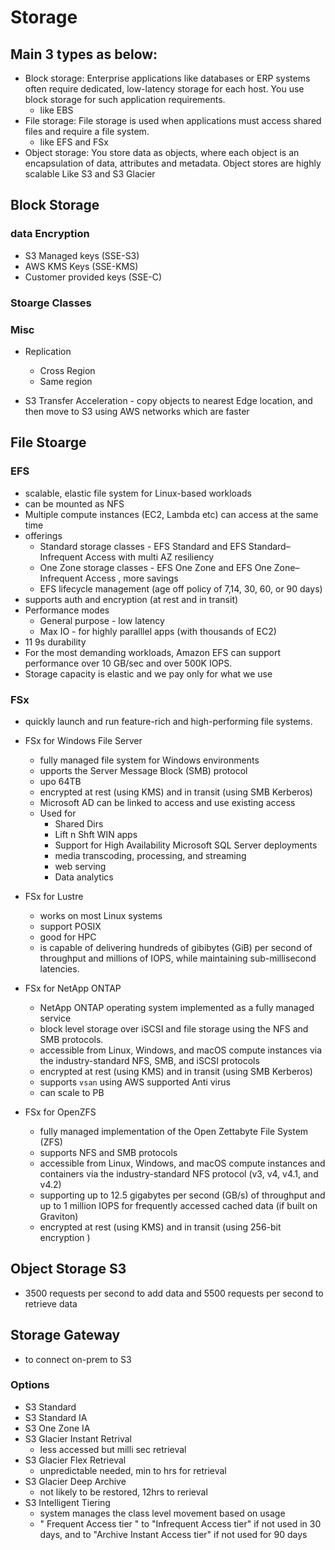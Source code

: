 # Storage

## Main 3 types as below:

* Block storage: Enterprise applications like databases or ERP systems often require dedicated, low-latency storage for each host. You use block storage for such application requirements.
    * like EBS
* File storage: File storage is used when applications must access shared files and require a file system.
    * like EFS and FSx
* Object storage: You store data as objects, where each object is an encapsulation of data, attributes and metadata. Object stores are highly scalable
    Like S3 and S3 Glacier

## Block Storage

### data Encryption

* S3 Managed keys (SSE-S3)
* AWS KMS Keys (SSE-KMS)
* Customer provided keys (SSE-C)


### Stoarge Classes


### Misc 

* Replication
    - Cross Region
    - Same region

* S3 Transfer Acceleration - copy objects to nearest Edge location, and then move to S3 using AWS networks which are faster


## File Stoarge

### EFS

* scalable, elastic file system for Linux-based workloads
* can be mounted as NFS
* Multiple compute instances (EC2, Lambda etc) can access at the same time
* offerings
    * Standard storage classes  - EFS Standard and EFS Standard–Infrequent Access with  multi AZ resiliency
    * One Zone storage classes - EFS One Zone and EFS One Zone–Infrequent Access , more savings
    * EFS lifecycle management (age off policy of 7,14, 30, 60, or 90 days) 
* supports auth and encryption (at rest and in transit)
* Performance modes
    * General purpose - low latency
    * Max IO - for highly paralllel apps (with thousands of EC2)
* 11 9s durability
* For the most demanding workloads, Amazon EFS can support performance over 10 GB/sec and over 500K IOPS.
* Storage capacity is elastic and we pay only for what we use




### FSx

* quickly launch and run feature-rich and high-performing file systems.

* FSx for Windows File Server
    * fully managed file system for Windows environments
    * upports the Server Message Block (SMB) protocol   
    * upo 64TB
    * encrypted at rest (using KMS) and in transit (using SMB Kerberos)
    * Microsoft AD can be linked to access and use existing access
    * Used for
        * Shared Dirs
        * Lift n Shft WIN apps
        * Support for High Availability Microsoft SQL Server deployments
        * media transcoding, processing, and streaming
        * web serving
        * Data analytics



* FSx for Lustre 
    * works on most Linux systems
    * support POSIX
    * good for HPC
    *  is capable of delivering hundreds of gibibytes (GiB) per second of throughput and millions of IOPS, while maintaining sub-millisecond latencies.

* FSx for NetApp ONTAP 
    * NetApp ONTAP operating system implemented as a fully managed service
    * block level storage over iSCSI and file storage using the NFS and SMB protocols.
    * accessible from Linux, Windows, and macOS compute instances via the industry-standard NFS, SMB, and iSCSI protocols
    * encrypted at rest (using KMS) and in transit (using SMB Kerberos)
    * supports `vsan` using AWS supported Anti virus
    * can scale to PB

    
* FSx for OpenZFS 

    * fully managed implementation of the Open Zettabyte File System (ZFS)
    * supports NFS and SMB protocols
    * accessible from Linux, Windows, and macOS compute instances and containers via the industry-standard NFS protocol (v3, v4, v4.1, and v4.2)
    * supporting up to 12.5 gigabytes per second (GB/s) of throughput and up to 1 million IOPS for frequently accessed cached data (if built on Graviton)
    * encrypted at rest (using KMS) and in transit (using 256-bit encryption )




## Object Storage S3

* 3500 requests per second to add data and 5500 requests per second to retrieve data



## Storage Gateway

* to connect on-prem to S3


### Options

* S3 Standard
* S3 Standard IA
* S3 One Zone IA
* S3 Glacier Instant Retrival
    - less accessed but milli sec retrieval 
* S3 Glacier Flex Retrieval
    - unpredictable needed, min to hrs for retrieval
* S3 Glacier Deep Archive
    - not likely to be restored, 12hrs to rerieval 
* S3 Intelligent Tiering
    - system manages the class level movement based on usage
    - " Frequent Access tier " to "Infrequent Access tier" if not used in 30 days, and to "Archive Instant Access tier" if not used for 90 days
